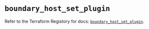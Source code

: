 # `boundary_host_set_plugin`

Refer to the Terraform Registory for docs: [`boundary_host_set_plugin`](https://registry.terraform.io/providers/hashicorp/boundary/1.1.5/docs/resources/host_set_plugin).
